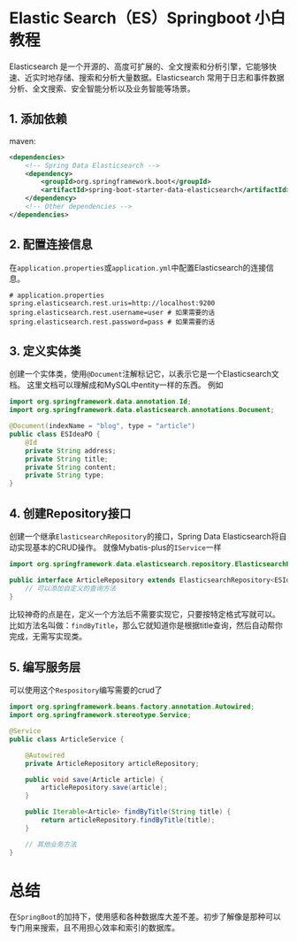 # Elastic Search（ES）Springboot 小白教程

Elasticsearch 是一个开源的、高度可扩展的、全文搜索和分析引擎，它能够快速、近实时地存储、搜索和分析大量数据。Elasticsearch 常用于日志和事件数据分析、全文搜索、安全智能分析以及业务智能等场景。

## 1. 添加依赖
maven:
``` xml
<dependencies>
    <!-- Spring Data Elasticsearch -->
    <dependency>
        <groupId>org.springframework.boot</groupId>
        <artifactId>spring-boot-starter-data-elasticsearch</artifactId>
    </dependency>
    <!-- Other dependencies -->
</dependencies>
```

## 2. 配置连接信息
在`application.properties`或`application.yml`中配置Elasticsearch的连接信息。
``` properties
# application.properties
spring.elasticsearch.rest.uris=http://localhost:9200
spring.elasticsearch.rest.username=user # 如果需要的话
spring.elasticsearch.rest.password=pass # 如果需要的话
```

## 3. 定义实体类
创建一个实体类，使用`@Document`注解标记它，以表示它是一个Elasticsearch文档。
这里文档可以理解成和MySQL中entity一样的东西。
例如
``` java
import org.springframework.data.annotation.Id;
import org.springframework.data.elasticsearch.annotations.Document;

@Document(indexName = "blog", type = "article")
public class ESIdeaPO {
    @Id
    private String address;
    private String title;
    private String content;
    private String type;
}

```

## 4. 创建Repository接口
创建一个继承`ElasticsearchRepository`的接口，Spring Data Elasticsearch将自动实现基本的CRUD操作。
就像Mybatis-plus的`IService`一样
``` java
import org.springframework.data.elasticsearch.repository.ElasticsearchRepository;

public interface ArticleRepository extends ElasticsearchRepository<ESIdeaPO, String> {
    // 可以添加自定义的查询方法
}

```
比较神奇的点是在，定义一个方法后不需要实现它，只要按特定格式写就可以。
比如方法名叫做：`findByTitle`，那么它就知道你是根据title查询，然后自动帮你完成，无需写实现类。
## 5. 编写服务层
可以使用这个`Respository`编写需要的crud了
```java
import org.springframework.beans.factory.annotation.Autowired;
import org.springframework.stereotype.Service;

@Service
public class ArticleService {

    @Autowired
    private ArticleRepository articleRepository;

    public void save(Article article) {
        articleRepository.save(article);
    }

    public Iterable<Article> findByTitle(String title) {
        return articleRepository.findByTitle(title);
    }

    // 其他业务方法
}

```
# 总结
在`SpringBoot`的加持下，使用感和各种数据库大差不差。初步了解像是那种可以专门用来搜索，且不用担心效率和索引的数据库。
